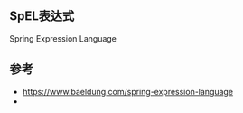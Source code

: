 ## SpEL表达式
Spring Expression Language

## 参考
- https://www.baeldung.com/spring-expression-language
- 